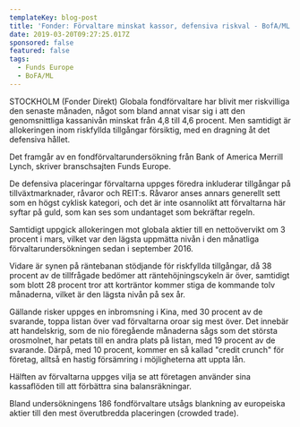 ```yaml
---
templateKey: blog-post
title: 'Fonder: Förvaltare minskat kassor, defensiva riskval - BofA/ML'
date: 2019-03-20T09:27:25.017Z
sponsored: false
featured: false
tags:
  - Funds Europe
  - BoFA/ML
---
```

STOCKHOLM (Fonder Direkt) Globala fondförvaltare har blivit mer riskvilliga den senaste månaden, något som bland annat visar sig i att den genomsnittliga kassanivån minskat från 4,8 till 4,6 procent. Men samtidigt är allokeringen inom riskfyllda tillgångar försiktig, med en dragning åt det defensiva hållet.

Det framgår av en fondförvaltarundersökning från Bank of America Merrill Lynch, skriver branschsajten Funds Europe.

De defensiva placeringar förvaltarna uppges föredra inkluderar tillgångar på tillväxtmarknader, råvaror och REIT:s. Råvaror anses annars generellt sett som en högst cyklisk kategori, och det är inte osannolikt att förvaltarna här syftar på guld, som kan ses som undantaget som bekräftar regeln.

Samtidigt uppgick allokeringen mot globala aktier till en nettoövervikt om 3 procent i mars, vilket var den lägsta uppmätta nivån i den månatliga förvaltarundersökningen sedan i september 2016.

Vidare är synen på räntebanan stödjande för riskfyllda tillgångar, då 38 procent av de tillfrågade bedömer att räntehöjningscykeln är över, samtidigt som blott 28 procent tror att korträntor kommer stiga de kommande tolv månaderna, vilket är den lägsta nivån på sex år.

Gällande risker uppges en inbromsning i Kina, med 30 procent av de svarande, toppa listan över vad förvaltarna oroar sig mest över. Det innebär att handelskrig, som de nio föregående månaderna sågs som det största orosmolnet, har petats till en andra plats på listan, med 19 procent av de svarande. Därpå, med 10 procent, kommer en så kallad "credit crunch" för företag, alltså en hastig försämring i möjligheterna att uppta lån.

Hälften av förvaltarna uppges vilja se att företagen använder sina kassaflöden till att förbättra sina balansräkningar.

Bland undersökningens 186 fondförvaltare utsågs blankning av europeiska aktier till den mest överutbredda placeringen (crowded trade).
